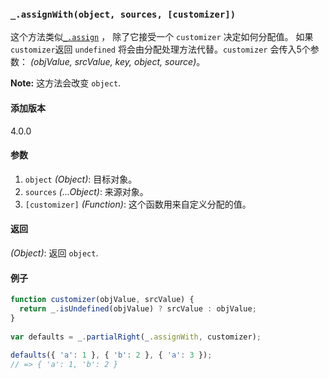 ### `_.assignWith(object, sources, [customizer])`[​](#_assignwithobject-sources-customizer "_assignwithobject-sources-customizer的直接链接")

这个方法类似[`_.assign`](#assign) ， 除了它接受一个 `customizer` 决定如何分配值。 如果`customizer`返回 `undefined` 将会由分配处理方法代替。`customizer` 会传入5个参数： _(objValue, srcValue, key, object, source)_。  
  
**Note:** 这方法会改变 `object`.

#### 添加版本

4.0.0

#### 参数

1.  `object` _(Object)_: 目标对象。
2.  `sources` _(...Object)_: 来源对象。
3.  `[customizer]` _(Function)_: 这个函数用来自定义分配的值。

#### 返回

_(Object)_: 返回 `object`.

#### 例子

```js
function customizer(objValue, srcValue) {
  return _.isUndefined(objValue) ? srcValue : objValue;
}
 
var defaults = _.partialRight(_.assignWith, customizer);
 
defaults({ 'a': 1 }, { 'b': 2 }, { 'a': 3 });
// => { 'a': 1, 'b': 2 }

```
